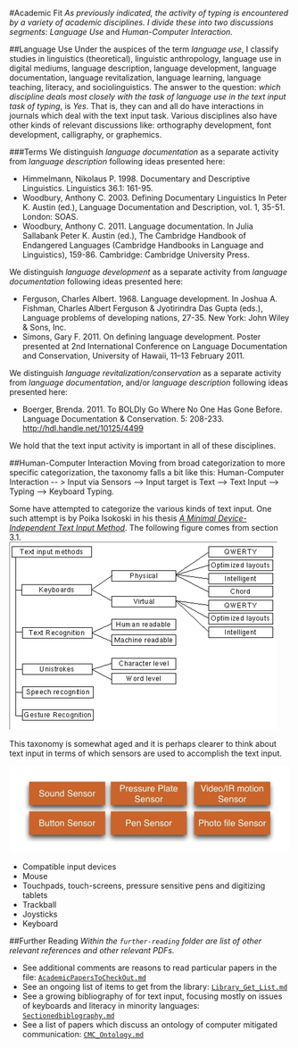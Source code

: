 #Academic Fit
_As previously indicated, the activity of typing is encountered by a variety of academic disciplines. I divide these into two discussions segments_: _Language Use_ and _Human-Computer Interaction._

##Language Use
Under the auspices of the term _language use_, I classify studies in linguistics (theoretical), linguistic anthropology, language use in digital mediums, language description, language development, language documentation, language revitalization, language learning, language teaching, literacy, and sociolinguistics. The answer to the question: _which discipline deals most closely with the task of language use in the text input task of typing_, is _Yes_. That is, they can and all do have interactions in journals which deal with the text input task.  Various disciplines also have other kinds of relevant discussions like: orthography development, font development, calligraphy, or graphemics.

###Terms
We distinguish _language documentation_ as a separate activity from _language description_ following ideas presented here:
* Himmelmann, Nikolaus P. 1998. Documentary and Descriptive Linguistics. Linguistics 36.1: 161-95.
* Woodbury, Anthony C. 2003. Defining Documentary Linguistics In Peter K. Austin (ed.), Language Documentation and Description, vol. 1, 35-51. London: SOAS.
* Woodbury, Anthony C. 2011. Language documentation. In Julia Sallabank Peter K. Austin (ed.), The Cambridge Handbook of Endangered Languages (Cambridge Handbooks in Language and Linguistics), 159-86. Cambridge: Cambridge University Press.

We distinguish _language development_ as a separate activity from _language documentation_ following ideas presented here:
* Ferguson, Charles Albert. 1968. Language development. In Joshua A. Fishman, Charles Albert Ferguson & Jyotirindra Das Gupta (eds.), Language problems of developing nations, 27-35. New York: John Wiley & Sons, Inc.
* Simons, Gary F. 2011. On defining language development. Poster presented at 2nd International Conference on Language Documentation and Conservation, University of Hawaii, 11–13 February 2011.

We distinguish _language revitalization/conservation_ as a separate activity from _language documentation_, and/or _language description_ following ideas presented here:
* Boerger, Brenda. 2011. To BOLDly Go Where No One Has Gone Before. Language Documentation & Conservation. 5: 208-233. http://hdl.handle.net/10125/4499

We hold that the text input activity is important in all of these disciplines.

##Human-Computer Interaction
Moving from broad categorization to more specific categorization, the taxonomy falls a bit like this: Human-Computer Interaction -- > Input via Sensors --> Input target is Text --> Text Input --> Typing --> Keyboard Typing.

Some have attempted to categorize the various kinds of text input. One such attempt is by Poika Isokoski in his thesis [_A Minimal Device-Independent Text Input Method_](http://www.sis.uta.fi/~pi52316/g/node6.html). The following figure comes from section 3.1.
![Map of text input methods.](/Academic-Papers/images/img20.gif)

This taxonomy is somewhat aged and it is perhaps clearer to think about text input in terms of which sensors are used to accomplish the text input.

![Text input Sensors](/Academic-Papers/images/Text-input-via-sensors.jpg)

* Compatible input devices
* Mouse
* Touchpads, touch-screens, pressure sensitive pens and digitizing tablets
* Trackball
* Joysticks
* Keyboard

##Further Reading
_Within the `further-reading` folder are list of other relevant references and other relevant PDFs._
* See additional comments are reasons to read particular papers in the file: [`AcademicPapersToCheckOut.md`](/Academic-Papers/further-reading/AcademicPapersToCheckOut.md)
* See an ongoing list of items to get from the library: [`Library_Get_List.md`](/Academic-Papers/further-reading/Library_Get_List.md)
* See a growing bibliography of for text input, focusing mostly on issues of keyboards and literacy in minority languages: [`Sectionedbiblography.md`](/Academic-Papers/further-reading/Sectionedbiblography.md)
* See a list of papers which discuss an ontology of computer mitigated communication: [`CMC_Ontology.md`](/Academic-Papers/further-reading/CMC_Ontology.md)